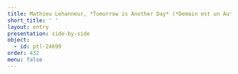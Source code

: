 ```yaml
---
title: Mathieu Lehanneur, *Tomorrow is Another Day* (*Demain est un Autre Jour*)
short_title: ' '
layout: entry
presentation: side-by-side
object:
  - id: ptl-24699
order: 432
menu: false
---
```

